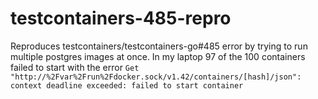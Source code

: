 # testcontainers-485-repro

Reproduces testcontainers/testcontainers-go#485 error by trying to run multiple postgres images at once. In my laptop 97 of the 100 containers failed to start with the error `Get "http://%2Fvar%2Frun%2Fdocker.sock/v1.42/containers/[hash]/json": context deadline exceeded: failed to start container`

